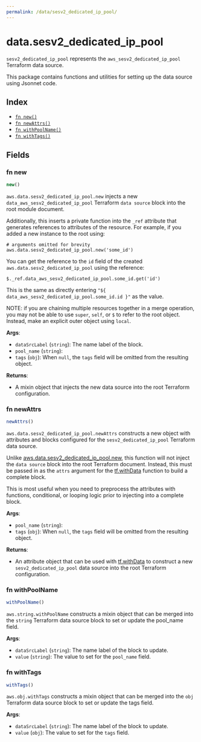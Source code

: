 ```yaml
---
permalink: /data/sesv2_dedicated_ip_pool/
---
```


# data.sesv2_dedicated_ip_pool

`sesv2_dedicated_ip_pool` represents the `aws_sesv2_dedicated_ip_pool` Terraform data source.



This package contains functions and utilities for setting up the data source using Jsonnet code.


## Index

* [`fn new()`](#fn-new)
* [`fn newAttrs()`](#fn-newattrs)
* [`fn withPoolName()`](#fn-withpoolname)
* [`fn withTags()`](#fn-withtags)

## Fields

### fn new

```ts
new()
```


`aws.data.sesv2_dedicated_ip_pool.new` injects a new `data_aws_sesv2_dedicated_ip_pool` Terraform `data source`
block into the root module document.

Additionally, this inserts a private function into the `_ref` attribute that generates references to attributes of the
resource. For example, if you added a new instance to the root using:

    # arguments omitted for brevity
    aws.data.sesv2_dedicated_ip_pool.new('some_id')

You can get the reference to the `id` field of the created `aws.data.sesv2_dedicated_ip_pool` using the reference:

    $._ref.data_aws_sesv2_dedicated_ip_pool.some_id.get('id')

This is the same as directly entering `"${ data_aws_sesv2_dedicated_ip_pool.some_id.id }"` as the value.

NOTE: if you are chaining multiple resources together in a merge operation, you may not be able to use `super`, `self`,
or `$` to refer to the root object. Instead, make an explicit outer object using `local`.

**Args**:
  - `dataSrcLabel` (`string`): The name label of the block.
  - `pool_name` (`string`): 
  - `tags` (`obj`):  When `null`, the `tags` field will be omitted from the resulting object.

**Returns**:
- A mixin object that injects the new data source into the root Terraform configuration.


### fn newAttrs

```ts
newAttrs()
```


`aws.data.sesv2_dedicated_ip_pool.newAttrs` constructs a new object with attributes and blocks configured for the `sesv2_dedicated_ip_pool`
Terraform data source.

Unlike [aws.data.sesv2_dedicated_ip_pool.new](#fn-sesv2dedicatedippoolnew), this function will not inject the `data source`
block into the root Terraform document. Instead, this must be passed in as the `attrs` argument for the
[tf.withData](https://github.com/tf-libsonnet/core/tree/main/docs#fn-withdata) function to build a complete block.

This is most useful when you need to preprocess the attributes with functions, conditional, or looping logic prior to
injecting into a complete block.

**Args**:
  - `pool_name` (`string`): 
  - `tags` (`obj`):  When `null`, the `tags` field will be omitted from the resulting object.

**Returns**:
  - An attribute object that can be used with [tf.withData](https://github.com/tf-libsonnet/core/tree/main/docs#fn-withdata) to construct a new `sesv2_dedicated_ip_pool` data source into the root Terraform configuration.


### fn withPoolName

```ts
withPoolName()
```

`aws.string.withPoolName` constructs a mixin object that can be merged into the `string`
Terraform data source block to set or update the pool_name field.



**Args**:
  - `dataSrcLabel` (`string`): The name label of the block to update.
  - `value` (`string`): The value to set for the `pool_name` field.


### fn withTags

```ts
withTags()
```

`aws.obj.withTags` constructs a mixin object that can be merged into the `obj`
Terraform data source block to set or update the tags field.



**Args**:
  - `dataSrcLabel` (`string`): The name label of the block to update.
  - `value` (`obj`): The value to set for the `tags` field.
